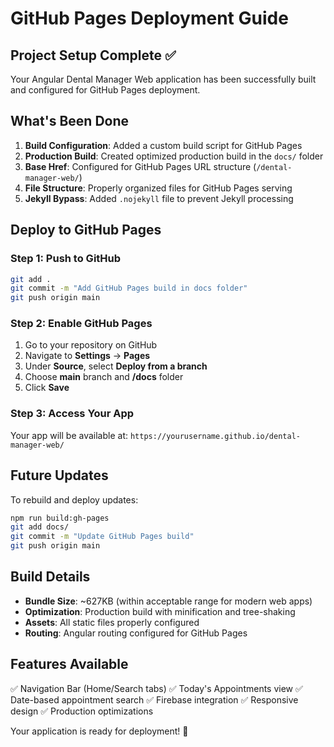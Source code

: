 # GitHub Pages Deployment Guide

## Project Setup Complete ✅

Your Angular Dental Manager Web application has been successfully built and configured for GitHub Pages deployment.

## What's Been Done

1. **Build Configuration**: Added a custom build script for GitHub Pages
2. **Production Build**: Created optimized production build in the `docs/` folder
3. **Base Href**: Configured for GitHub Pages URL structure (`/dental-manager-web/`)
4. **File Structure**: Properly organized files for GitHub Pages serving
5. **Jekyll Bypass**: Added `.nojekyll` file to prevent Jekyll processing

## Deploy to GitHub Pages

### Step 1: Push to GitHub
```bash
git add .
git commit -m "Add GitHub Pages build in docs folder"
git push origin main
```

### Step 2: Enable GitHub Pages
1. Go to your repository on GitHub
2. Navigate to **Settings** → **Pages**
3. Under **Source**, select **Deploy from a branch**
4. Choose **main** branch and **/docs** folder
5. Click **Save**

### Step 3: Access Your App
Your app will be available at:
`https://yourusername.github.io/dental-manager-web/`

## Future Updates

To rebuild and deploy updates:
```bash
npm run build:gh-pages
git add docs/
git commit -m "Update GitHub Pages build"
git push origin main
```

## Build Details

- **Bundle Size**: ~627KB (within acceptable range for modern web apps)
- **Optimization**: Production build with minification and tree-shaking
- **Assets**: All static files properly configured
- **Routing**: Angular routing configured for GitHub Pages

## Features Available

✅ Navigation Bar (Home/Search tabs)
✅ Today's Appointments view
✅ Date-based appointment search
✅ Firebase integration
✅ Responsive design
✅ Production optimizations

Your application is ready for deployment! 🚀
